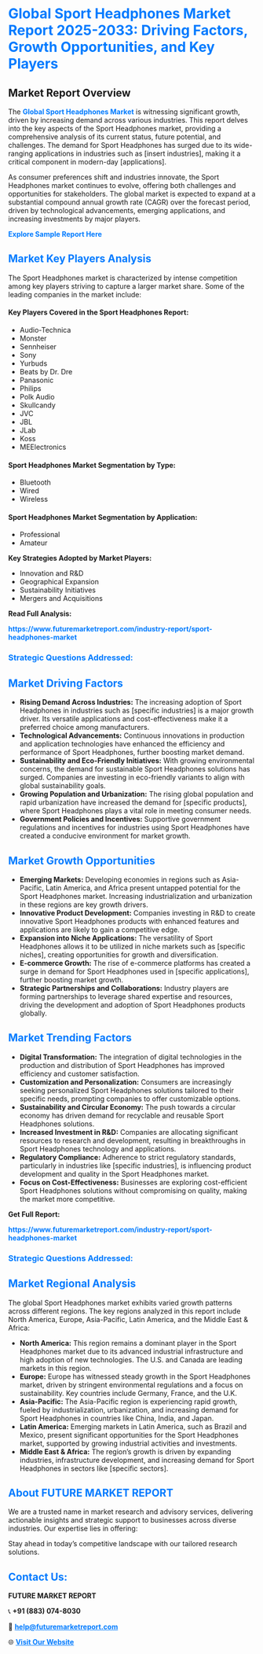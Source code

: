 <h1 style="color: #007BFF;">Global Sport Headphones Market Report 2025-2033: Driving Factors, Growth Opportunities, and Key Players</h1>

<section id="overview">
<h2>Market Report Overview</h2>
<p>The <a href="https://www.futuremarketreport.com/industry-report/sport-headphones-market" style="color: #007BFF; text-decoration: none;"><strong>Global Sport Headphones Market</strong></a> is witnessing significant growth, driven by increasing demand across various industries. This report delves into the key aspects of the Sport Headphones market, providing a comprehensive analysis of its current status, future potential, and challenges. The demand for Sport Headphones has surged due to its wide-ranging applications in industries such as [insert industries], making it a critical component in modern-day [applications].</p>
<p>As consumer preferences shift and industries innovate, the Sport Headphones market continues to evolve, offering both challenges and opportunities for stakeholders. The global market is expected to expand at a substantial compound annual growth rate (CAGR) over the forecast period, driven by technological advancements, emerging applications, and increasing investments by major players.</p>
</section>

<section id="overview">
<p><a href="https://www.futuremarketreport.com/request-sample/reportId=105075" style="color: #007BFF; text-decoration: none;"><strong>Explore Sample Report Here</strong></a></p>
</section>

<section id="key-players">
<h2 style="color: #007BFF;">Market Key Players Analysis</h2>
<p>The Sport Headphones market is characterized by intense competition among key players striving to capture a larger market share. Some of the leading companies in the market include:</p>
<h4>Key Players Covered in the Sport Headphones Report:</h4>
<ul><li>Audio-Technica</li><li>Monster</li><li>Sennheiser</li><li>Sony</li><li>Yurbuds</li><li>Beats by Dr. Dre</li><li>Panasonic</li><li>Philips</li><li>Polk Audio</li><li>Skullcandy</li><li>JVC</li><li>JBL</li><li>JLab</li><li>Koss</li><li>MEElectronics</li></ul>
<h4>Sport Headphones Market Segmentation by Type:</h4>
<ul><li>Bluetooth</li><li>Wired</li><li>Wireless</li></ul>

<h4>Sport Headphones Market Segmentation by Application:</h4>
<ul><li>Professional</li><li>Amateur</li></ul>
<p><strong>Key Strategies Adopted by Market Players:</strong></p>
<ul>
<li>Innovation and R&D</li>
<li>Geographical Expansion</li>
<li>Sustainability Initiatives</li>
<li>Mergers and Acquisitions</li>
</ul>
</section>

<section>
<p><strong>Read Full Analysis: </strong></p><a href="https://www.futuremarketreport.com/industry-report/sport-headphones-market" style="color: #007BFF; text-decoration: none;"><strong>https://www.futuremarketreport.com/industry-report/sport-headphones-market</strong></a>
<h3 style="color: #007BFF;">Strategic Questions Addressed:</h3>
</section>

<section id="driving-factors">
<h2 style="color: #007BFF;">Market Driving Factors</h2>
<ul>
<li><strong>Rising Demand Across Industries:</strong> The increasing adoption of Sport Headphones in industries such as [specific industries] is a major growth driver. Its versatile applications and cost-effectiveness make it a preferred choice among manufacturers.</li>
<li><strong>Technological Advancements:</strong> Continuous innovations in production and application technologies have enhanced the efficiency and performance of Sport Headphones, further boosting market demand.</li>
<li><strong>Sustainability and Eco-Friendly Initiatives:</strong> With growing environmental concerns, the demand for sustainable Sport Headphones solutions has surged. Companies are investing in eco-friendly variants to align with global sustainability goals.</li>
<li><strong>Growing Population and Urbanization:</strong> The rising global population and rapid urbanization have increased the demand for [specific products], where Sport Headphones plays a vital role in meeting consumer needs.</li>
<li><strong>Government Policies and Incentives:</strong> Supportive government regulations and incentives for industries using Sport Headphones have created a conducive environment for market growth.</li>
</ul>
</section>

<section id="growth-opportunities">
<h2 style="color: #007BFF;">Market Growth Opportunities</h2>
<ul>
<li><strong>Emerging Markets:</strong> Developing economies in regions such as Asia-Pacific, Latin America, and Africa present untapped potential for the Sport Headphones market. Increasing industrialization and urbanization in these regions are key growth drivers.</li>
<li><strong>Innovative Product Development:</strong> Companies investing in R&D to create innovative Sport Headphones products with enhanced features and applications are likely to gain a competitive edge.</li>
<li><strong>Expansion into Niche Applications:</strong> The versatility of Sport Headphones allows it to be utilized in niche markets such as [specific niches], creating opportunities for growth and diversification.</li>
<li><strong>E-commerce Growth:</strong> The rise of e-commerce platforms has created a surge in demand for Sport Headphones used in [specific applications], further boosting market growth.</li>
<li><strong>Strategic Partnerships and Collaborations:</strong> Industry players are forming partnerships to leverage shared expertise and resources, driving the development and adoption of Sport Headphones products globally.</li>
</ul>
</section>

<section id="trending-factors">
<h2 style="color: #007BFF;">Market Trending Factors</h2>
<ul>
<li><strong>Digital Transformation:</strong> The integration of digital technologies in the production and distribution of Sport Headphones has improved efficiency and customer satisfaction.</li>
<li><strong>Customization and Personalization:</strong> Consumers are increasingly seeking personalized Sport Headphones solutions tailored to their specific needs, prompting companies to offer customizable options.</li>
<li><strong>Sustainability and Circular Economy:</strong> The push towards a circular economy has driven demand for recyclable and reusable Sport Headphones solutions.</li>
<li><strong>Increased Investment in R&D:</strong> Companies are allocating significant resources to research and development, resulting in breakthroughs in Sport Headphones technology and applications.</li>
<li><strong>Regulatory Compliance:</strong> Adherence to strict regulatory standards, particularly in industries like [specific industries], is influencing product development and quality in the Sport Headphones market.</li>
<li><strong>Focus on Cost-Effectiveness:</strong> Businesses are exploring cost-efficient Sport Headphones solutions without compromising on quality, making the market more competitive.</li>
</ul>
</section>

<section>
<p><strong>Get Full Report: </strong></p><a href="https://www.futuremarketreport.com/industry-report/sport-headphones-market" style="color: #007BFF; text-decoration: none;"><strong>https://www.futuremarketreport.com/industry-report/sport-headphones-market</strong></a>
<h3 style="color: #007BFF;">Strategic Questions Addressed:</h3>
</section>


<section id="regional-analysis">
<h2 style="color: #007BFF;">Market Regional Analysis</h2>
<p>The global Sport Headphones market exhibits varied growth patterns across different regions. The key regions analyzed in this report include North America, Europe, Asia-Pacific, Latin America, and the Middle East & Africa:</p>
<ul>
<li><strong>North America:</strong> This region remains a dominant player in the Sport Headphones market due to its advanced industrial infrastructure and high adoption of new technologies. The U.S. and Canada are leading markets in this region.</li>
<li><strong>Europe:</strong> Europe has witnessed steady growth in the Sport Headphones market, driven by stringent environmental regulations and a focus on sustainability. Key countries include Germany, France, and the U.K.</li>
<li><strong>Asia-Pacific:</strong> The Asia-Pacific region is experiencing rapid growth, fueled by industrialization, urbanization, and increasing demand for Sport Headphones in countries like China, India, and Japan.</li>
<li><strong>Latin America:</strong> Emerging markets in Latin America, such as Brazil and Mexico, present significant opportunities for the Sport Headphones market, supported by growing industrial activities and investments.</li>
<li><strong>Middle East & Africa:</strong> The region’s growth is driven by expanding industries, infrastructure development, and increasing demand for Sport Headphones in sectors like [specific sectors].</li>
</ul>
</section>

<footer>
<h2 style="color: #007BFF;">About FUTURE MARKET REPORT</h2>
<p>We are a trusted name in market research and advisory services, delivering actionable insights and strategic support to businesses across diverse industries. Our expertise lies in offering:</p>

<p>Stay ahead in today’s competitive landscape with our tailored research solutions.</p>

<h2 style="color: #007BFF;">Contact Us:</h2>
<p><strong>FUTURE MARKET REPORT</strong></p>
<p>📞 <strong>+91 (883) 074-8030</strong></p>
<p>📧 <strong><a href="mailto:help@futuremarketreport.com" style="color: #007BFF;">help@futuremarketreport.com</a></strong></p>
<p>🌐 <strong><a href="https://www.futuremarketreport.com/" style="color: #007BFF;">Visit Our Website</a></strong></p>
</footer>